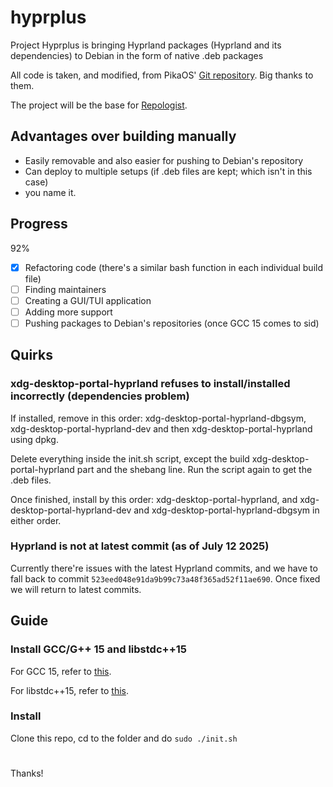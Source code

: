 # hyprplus
Project Hyprplus is bringing Hyprland packages (Hyprland and its dependencies) to Debian in the form of native .deb packages

All code is taken, and modified, from PikaOS' [Git repository](https://git.pika-os.com/explore/repos). Big thanks to them.

The project will be the base for [Repologist](https://worktree.ca/meowniverse/repologist).

## Advantages over building manually
- Easily removable and also easier for pushing to Debian's repository
- Can deploy to multiple setups (if .deb files are kept; which isn't in this case)
- you name it.

## Progress
92%
- [x] Refactoring code (there's a similar bash function in each individual build file)
- [ ] Finding maintainers
- [ ] Creating a GUI/TUI application
- [ ] Adding more support
- [ ] Pushing packages to Debian's repositories (once GCC 15 comes to sid)

## Quirks
### xdg-desktop-portal-hyprland refuses to install/installed incorrectly (dependencies problem)
If installed, remove in this order: xdg-desktop-portal-hyprland-dbgsym, xdg-desktop-portal-hyprland-dev and then xdg-desktop-portal-hyprland using dpkg.

Delete everything inside the init.sh script, except the build xdg-desktop-portal-hyprland part and the shebang line. Run the script again to get the .deb files.

Once finished, install by this order: xdg-desktop-portal-hyprland, and xdg-desktop-portal-hyprland-dev and xdg-desktop-portal-hyprland-dbgsym in either order.

### Hyprland is not at latest commit (as of July 12 2025)
Currently there're issues with the latest Hyprland commits, and we have to fall back to commit ` 523eed048e91da9b99c73a48f365ad52f11ae690 `. Once fixed we will return to latest commits.

## Guide
### Install GCC/G++ 15 and libstdc++15
For GCC 15, refer to [this](https://github.com/imchocomint/Hyprbian#install-gcc-15-not-applicable-to-experimental).

For libstdc++15, refer to [this](https://github.com/imchocomint/Hyprbian#install-libstdc15).

### Install
Clone this repo, cd to the folder and do ` sudo ./init.sh `

#
Thanks!
